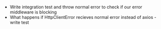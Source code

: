 - Write integration test and throw normal error to check if our error middleware is blocking
- What happens if HttpClientError recieves normal error instead of axios -  write test